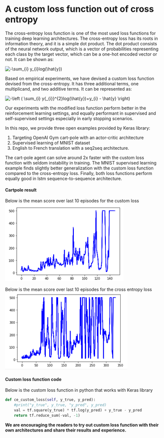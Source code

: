 #  A custom loss function out of cross entropy

The cross-entropy loss function is one of the most used loss functions for training deep learning architectures. The cross-entropy loss has its roots in information theory, and it is a simple dot product. The dot product consists of the neural network output, which is a vector of probabilities representing each class by the target vector, which can be a one-hot encoded vector or not. It can be shown as:

<img src="https://latex.codecogs.com/gif.latex?-\sum_{i}&space;y_{i}log(\hat{y})" title="-\sum_{i} y_{i}log(\hat{y})" />

Based on empirical experiments, we have devised a custom loss function devised from the cross-entropy. It has three additional terms, one multiplicand, and two additive terms. It can be represented as:

<img src="https://latex.codecogs.com/gif.latex?-\left&space;(&space;\sum_{i}&space;y{_{i}}^{2}log(\hat{y})&plus;y_{i}&space;-&space;\hat{y}&space;\right)" title="-\left ( \sum_{i} y{_{i}}^{2}log(\hat{y})+y_{i} - \hat{y} \right)" />

Our experiments with the modified loss function perform better in the reinforcement learning settings, and equally performant in supervised and self-supervised settings especially in early stopping scenarios. 


In this repo, we provide three open examples provided by Keras library:

1. Targeting OpenAI Gym cart-pole with an actor-critic architecture
2. Supervised learning of MNIST dataset
3. English to French translation with a seq2seq architecture. 

The cart-pole agent can solve around 2x faster with the custom loss function with seldom instability in training. The MNIST supervised learning example finds slightly better generalization with the custom loss function compared to the cross-entropy loss. Finally, both loss functions perform equally good in lstm sequence-to-sequence architecture. 

#### Cartpole result
Below is the mean score over last 10 episodes for the custom loss
![alt text](https://github.com/ggaamm/ce_custom_loss/blob/main/images/custom_loss_cartpole.png "Mean score over last 10 episodes")

Below is the mean score over last 10 episodes for the cross entropy loss
![alt text](https://github.com/ggaamm/ce_custom_loss/blob/main/images/cross_entropy_cartpole.png "Mean score over last 10 episodes")


#### Custom loss function code
Below is the custom loss function in python that works with Keras library
```python
def ce_custom_loss(self, y_true, y_pred):
    #print("y_true", y_true, "y_pred", y_pred)
    val = tf.square(y_true) * tf.log(y_pred) + y_true - y_pred
    return tf.reduce_sum(-val, -1)
```

**We are encouraging the readers to try out custom loss function with their own architectures and share their results and experience.**


